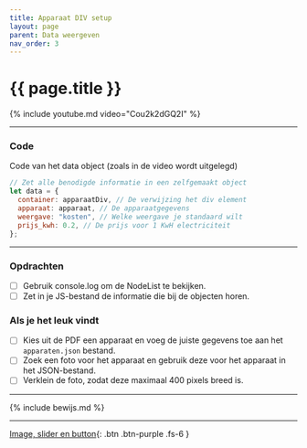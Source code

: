 ```yaml
---
title: Apparaat DIV setup
layout: page
parent: Data weergeven
nav_order: 3
---
```


# {{ page.title }}

{% include youtube.md video="Cou2k2dGQ2I" %}

---

### Code

Code van het data object (zoals in de video wordt uitgelegd)

```js
// Zet alle benodigde informatie in een zelfgemaakt object
let data = {
  container: apparaatDiv, // De verwijzing het div element
  apparaat: apparaat, // De apparaatgegevens
  weergave: "kosten", // Welke weergave je standaard wilt
  prijs_kwh: 0.2, // De prijs voor 1 KwH electriciteit
};
```

---

### Opdrachten
- [ ] Gebruik console.log om de NodeList te bekijken.
- [ ] Zet in je JS-bestand de informatie die bij de objecten horen.
  
### Als je het leuk vindt
- [ ] Kies uit de PDF een apparaat en voeg de juiste gegevens toe aan het `apparaten.json` bestand.
- [ ] Zoek een foto voor het apparaat en gebruik deze voor het apparaat in het JSON-bestand.
- [ ] Verklein de foto, zodat deze maximaal 400 pixels breed is.

---

{% include bewijs.md %}

---

[Image, slider en button](4-image-slider-button){: .btn .btn-purple .fs-6 }

